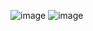 ![image](https://github.com/user-attachments/assets/b074eb7c-169f-4f70-a9c5-095fda1b4d32)
![image](https://github.com/user-attachments/assets/aea5d680-0a4c-40ea-8946-e83c342b5d43)
